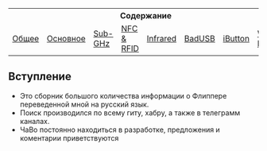 <table align="center">
  <tr><th colspan="8">Содержание</th></tr>
  <tr>
    <td><a href="#общее-">Общее</a></td>
    <td><a href="#основное-">Основное</a></td>
    <td><a href="#sub-ghz-">Sub-GHz</a></td>
    <td><a href="#nfc--rfid-">NFC & RFID</a></td>
    <td><a href="#infrared-">Infrared</a></td>
    <td><a href="#badusb-">BadUSB</a></td>
    <td><a href="#ibutton-">iButton</a></td>
    <td><a href="#wifi-board-">WiFi board</a></td>
  </tr>
<table>

## Вступление
- Это сборник большого количества информации о Флиппере переведенной мной на русский язык.
- Поиск производился по всему гиту, хабру, а также в телеграмм каналах.
- ЧаВо постоянно находиться в разработке, предложения и коментарии приветствуются

  
